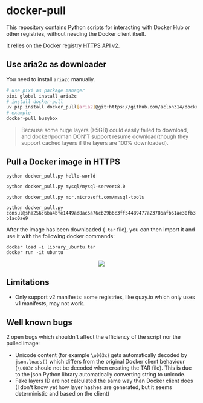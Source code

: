 # docker-pull
This repository contains Python scripts for interacting with Docker Hub or other registries, without needing the Docker client itself.

It relies on the Docker registry [HTTPS API v2](https://docs.docker.com/registry/spec/api/).

## Use aria2c as downloader

You need to install `aria2c` manually.

```sh
# use pixi as package manager
pixi global install aria2c
# install docker-pull
uv pip install docker_pull[aria2]@git+https://github.com/aclon314/docker-pull.git
# example
docker-pull busybox
```

> Because some huge layers (>5GB) could easily failed to download, and docker/podman DON'T support resume download(though they support cached layers if the layers are 100% downloaded).

## Pull a Docker image in HTTPS

`python docker_pull.py hello-world`

`python docker_pull.py mysql/mysql-server:8.0`

`python docker_pull.py mcr.microsoft.com/mssql-tools`

`python docker_pull.py consul@sha256:6ba4bfe1449ad8ac5a76cb29b6c3ff54489477a23786afb61ae30fb3b1ac0ae9`

After the image has been downloaded (`.tar` file), you can then import it and use it with the following docker commands:

```
docker load -i library_ubuntu.tar
docker run -it ubuntu
```

<p align="center">
  <img src="https://user-images.githubusercontent.com/26483750/77766160-8da6f080-703f-11ea-953c-fd69978cb3bf.gif">
</p>


## Limitations
- Only support v2 manifests: some registries, like quay.io which only uses v1 manifests, may not work.

## Well known bugs
2 open bugs which shouldn't affect the efficiency of the script nor the pulled image:
- Unicode content (for example `\u003c`) gets automatically decoded by `json.loads()` which differs from the original Docker client behaviour (`\u003c` should not be decoded when creating the TAR file). This is due to the json Python library automatically converting string to unicode.
- Fake layers ID are not calculated the same way than Docker client does (I don't know yet how layer hashes are generated, but it seems deterministic and based on the client)
